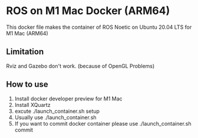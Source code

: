 # ROS on M1 Mac Docker (ARM64)
 This docker file makes the container of ROS Noetic on Ubuntu 20.04 LTS for M1 Mac (ARM64)
## Limitation
 Rviz and Gazebo don't work. (because of OpenGL Problems)
## How to use
1. Install docker developer preview for M1 Mac
2. Install XQuartz
2. excute ./launch_container.sh setup
3. Usually use ./launch_container.sh
4. If you want to commit docker container please use ./launch_container.sh commit
